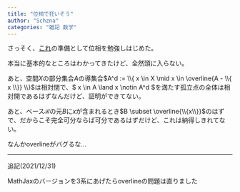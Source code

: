 ```yaml
---
title: "位相で狂いそう"
author: "Schzna"
categories: "雑記 数学"
---
```


さっそく、[これ](/notes/2021/12/30/record.html)の準備として位相を勉強しはじめた。

本当に基本的なところはわかってきたけど、全然頭に入らない。

あと、空間$X$の部分集合$A$の導集合$A^d := \\{ x \in X \mid x \in \overline{A - \\{ x \\}} \\}$は相対閉で、$ x \in A \land x \notin A^d $を満たす孤立点の全体は相対開であるはずなんだけど、証明ができてない。

あと、ベース$\mathscr{B}$の元$B$に$x$が含まれるとき$B \subset \overline{\\{x\\}}$のはずで、だからこそ完全可分ならば可分であるはずだけど、これは納得しきれてない。

なんかoverlineがバグるな...

---

追記(2021/12/31)

MathJaxのバージョンを3系にあげたらoverlineの問題は直りました